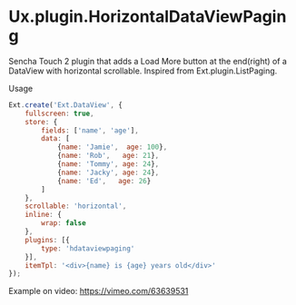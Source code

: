 Ux.plugin.HorizontalDataViewPaging
==================================

Sencha Touch 2  plugin that adds a Load More button at the end(right) of a DataView with horizontal scrollable.
Inspired from Ext.plugin.ListPaging.

Usage
```javascript
Ext.create('Ext.DataView', {
    fullscreen: true,
    store: {
        fields: ['name', 'age'],
        data: [
            {name: 'Jamie',  age: 100},
            {name: 'Rob',   age: 21},
            {name: 'Tommy', age: 24},
            {name: 'Jacky', age: 24},
            {name: 'Ed',   age: 26}
        ]
    },
    scrollable: 'horizontal',
    inline: {
        wrap: false
    },
    plugins: [{
    	type: 'hdataviewpaging'
	}],
    itemTpl: '<div>{name} is {age} years old</div>'
});
```

Example on video: https://vimeo.com/63639531